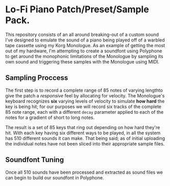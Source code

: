 # Lo-Fi Piano Patch/Preset/Sample Pack.
This repository consists of an all around breaking-out of a custom sound I've designed to emulate the sound of a piano being played off of a warbled
tape cassette using my Korg Monologue.  As an example of getting the most out of my hardware, I'm attempting to create a soundfont using Polyphone to
get around the monophonic limitations of the Monologue by sampling its own sound and triggering these samples with the Monologue using MIDI.


## Sampling Proccess
The first step is to record a complete range of 85 notes of varying lengthto give the patch a _responsive_ feel by allocating for velocity.  The Monologue's
keyboard recognizes __six__ varying levels of velocity to simulate __how hard__ the key is being hit; for our purposes we will record six tracks of
the complete 85 note range, each with a different `decay` parameter applied to each of the notes for a gradient of short to long notes.

The result is a set of 85 keys that ring out depending on how hard they're hit.  With each key having six different ways to be played, in all the
system has 510 different sounds it can make.  That being said; as of initial uploading the individual notes have not been sliced into their appropriate
sample files.


## Soundfont Tuning
Once all 510 sounds have been processed and extracted as sound files we can begin to build our soundfont in Polyphone.
